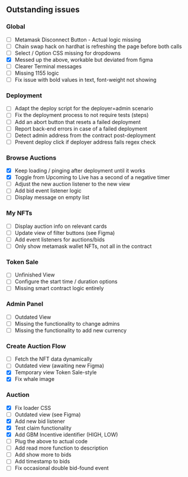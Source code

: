 ## Outstanding issues

### Global

- [ ] Metamask Disconnect Button - Actual logic missing
- [ ] Chain swap hack on hardhat is refreshing the page before both calls
- [ ] Select / Option CSS missing for dropdowns
- [x] Messed up the above, workable but deviated from figma
- [ ] Clearer Terminal messages
- [ ] Missing 1155 logic
- [ ] Fix issue with bold values in text, font-weight not showing

### Deployment

- [ ] Adapt the deploy script for the deployer=admin scenario
- [ ] Fix the deployment process to not require tests (steps)
- [ ] Add an abort button that resets a failed deployment
- [ ] Report back-end errors in case of a failed deployment
- [ ] Detect admin address from the contract post-deployment
- [ ] Prevent deploy click if deployer address fails regex check

### Browse Auctions

- [x] Keep loading / pinging after deployment until it works
- [x] Toggle from Upcoming to Live has a second of a negative timer
- [ ] Adjust the new auction listener to the new view
- [ ] Add bid event listener logic
- [ ] Display message on empty list

### My NFTs

- [ ] Display auction info on relevant cards
- [ ] Update view of filter buttons (see Figma)
- [ ] Add event listeners for auctions/bids
- [ ] Only show metamask wallet NFTs, not all in the contract

### Token Sale

- [ ] Unfinished View
- [ ] Configure the start time / duration options
- [ ] Missing smart contract logic entirely

### Admin Panel 

- [ ] Outdated View
- [ ] Missing the functionality to change admins
- [ ] Missing the functionality to add new currency

### Create Auction Flow

- [ ] Fetch the NFT data dynamically
- [ ] Outdated view (awaiting new Figma)
- [x] Temporary view Token Sale-style
- [x] Fix whale image

### Auction 

- [x] Fix loader CSS
- [ ] Outdated view (see Figma)
- [x] Add new bid listener
- [x] Test claim functionality
- [x] Add GBM Incentive identifier (HIGH, LOW)
- [ ] Plug the above to actual code
- [ ] Add read more function to description
- [ ] Add show more to bids
- [ ] Add timestamp to bids
- [ ] Fix occasional double bid-found event
